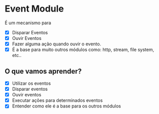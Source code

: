 # Event Module

É um mecanismo para
* [X] Disparar Eventos
* [X] Ouvir Eventos
* [X] Fazer alguma ação quando ouvir o evento.
* [X] É a base para muito outros módulos como: http, stream, file system, etc..

## O que vamos aprender?

* [X] Utilizar os eventos
* [X] Disparar eventos
* [X] Ouvir eventos
* [X] Executar ações para determinados eventos
* [X] Entender como ele é a base para os outros módulos